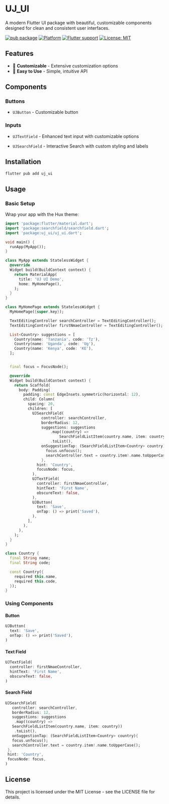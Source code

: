 # UJ_UI

A modern Flutter UI package with beautiful, customizable components designed for clean and consistent user interfaces.

[![pub package](https://img.shields.io/pub/v/uj_ui.svg)](https://img.shields.io/pub/v/uj_ui)
[![Platform](https://img.shields.io/badge/platform-android%20%7C%20ios%20%7C%20web%20%7C%20windows%20%7C%20macos%20%7C%20linux-blue)](https://flutter.dev/)
[![Flutter support](https://img.shields.io/badge/Flutter-1.17%2B-blue)](https://flutter.dev/)
[![License: MIT](https://img.shields.io/badge/License-MIT-yellow.svg)](https://opensource.org/licenses/MIT)

## Features

- 🎯 **Customizable** - Extensive customization options
- 🚀 **Easy to Use** - Simple, intuitive API

## Components

### Buttons
- `UJButton` - Customizable button


### Inputs
- `UJTextField` - Enhanced text input with customizable options


- `UJSearchField` - Interactive Search with custom styling and labels


## Installation

```bash
flutter pub add uj_ui
```


## Usage

### Basic Setup

Wrap your app with the Hux theme:

```dart
import 'package:flutter/material.dart';
import 'package:searchfield/searchfield.dart';
import 'package:uj_ui/uj_ui.dart';

void main() {
  runApp(MyApp());
}

class MyApp extends StatelessWidget {
  @override
  Widget build(BuildContext context) {
    return MaterialApp(
      title: 'UJ UI Demo',
      home: MyHomePage(),
    );
  }
}

class MyHomePage extends StatelessWidget {
  MyHomePage({super.key});

  TextEditingController searchController = TextEditingController();
  TextEditingController firstNmaeController = TextEditingController();

  List<Country> suggestions = [
    Country(name: 'Tanzania', code: 'Tz'),
    Country(name: 'Uganda', code: 'Ug'),
    Country(name: 'Kenya', code: 'KE'),
  ];


  final focus = FocusNode();

  @override
  Widget build(BuildContext context) {
    return Scaffold(
      body: Padding(
        padding: const EdgeInsets.symmetric(horizontal: 12),
        child: Column(
          spacing: 20,
          children: [
            UJSearchField(
                controller: searchController,
                borderRadius: 12,
                suggestions: suggestions
                    .map((country) =>
                        SearchFieldListItem(country.name, item: country))
                    .toList(),
                onSuggestionTap: (SearchFieldListItem<Country> country){
                  focus.unfocus();
                  searchController.text = country.item!.name.toUpperCase();
                },
              hint: 'Country',
              focusNode: focus,
            ),
            UJTextField(
              controller: firstNmaeController,
              hintText: 'First Name',
              obscureText: false,
            ),
            UJButton(
              text: 'Save',
              onTap: () => print('Saved'),
            ),
          ],
        ),
      ),
    );
  }
}

class Country {
  final String name;
  final String code;

  const Country({
    required this.name,
    required this.code,
  });
}

```

### Using Components

#### Button

```dart
UJButton(
  text: 'Save',
  onTap: () => print('Saved'),
)
```

#### Text Field

```dart
UJTextField(
  controller: firstNmaeController,
  hintText: 'First Name',
  obscureText: false,
)
```

#### Search Field

```dart
UJSearchField(
   controller: searchController,
   borderRadius: 12,
   suggestions: suggestions
    .map((country) =>
   SearchFieldListItem(country.name, item: country))
    .toList(),
   onSuggestionTap: (SearchFieldListItem<Country> country){
   focus.unfocus();
   searchController.text = country.item!.name.toUpperCase();
 },
 hint: 'Country',
 focusNode: focus,
)
```


## License

This project is licensed under the MIT License - see the LICENSE file for details.